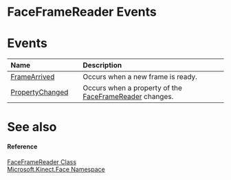 FaceFrameReader Events  
======================  

<span id="publiceventsSection"></span>

Events  
======  

<table>
<colgroup>
<col width="30%" />
<col width="60%" />
</colgroup>
<thead>
<tr class="header">
<th align="left">Name</th>
<th align="left">Description</th>
</tr>
</thead>
<tbody>
<tr class="odd">
<td align="left"><a href="Events/FrameArrived_Event.md">FrameArrived</a></td>
<td align="left">Occurs when a new frame is ready.</td>
</tr>
<tr class="even">
<td align="left"><a href="Events/PropertyChanged_Event.md">PropertyChanged</a></td>
<td align="left">Occurs when a property of the <a href="../FaceFrameReader_Class.md">FaceFrameReader</a> changes.</td>
</tr>
</tbody>
</table>

<span id="ID4EI"></span>

See also  
========  

<span id="ID4EK"></span>
#### Reference  

[FaceFrameReader Class](../FaceFrameReader_Class.md)  
 [Microsoft.Kinect.Face Namespace](../../Kinect.Face.md)  



<!--Please do not edit the data in the comment block below.-->
<!--
TOCTitle : FaceFrameReader Events
RLTitle : FaceFrameReader Events
KeywordK : FaceFrameReader class, events
KeywordA : Events.T:Microsoft.Kinect.Face.FaceFrameReader
AssetID : Events.T:Microsoft.Kinect.Face.FaceFrameReader
Locale : en-us
CommunityContent : 1
TargetOS : Windows
TopicType : kbSyntax
DocSet : K4Wv2
ProjType : K4Wv2Proj
Technology : Kinect for Windows
Product : Kinect for Windows SDK v2
productversion : 20
-->
